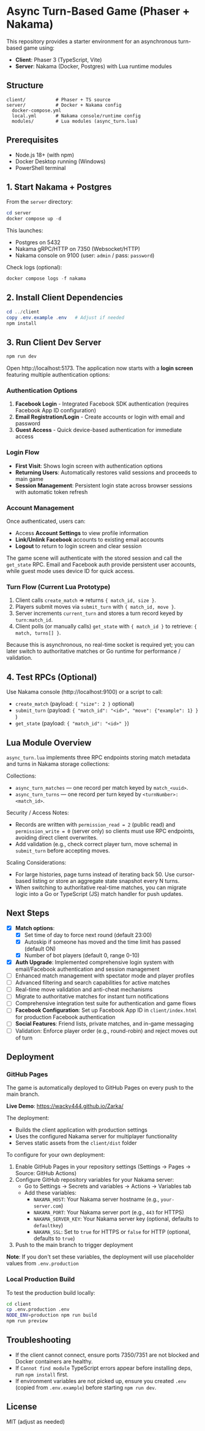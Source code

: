 # Async Turn-Based Game (Phaser + Nakama)

This repository provides a starter environment for an asynchronous turn-based game using:

- **Client**: Phaser 3 (TypeScript, Vite)
- **Server**: Nakama (Docker, Postgres) with Lua runtime modules

## Structure

```
client/           # Phaser + TS source
server/           # Docker + Nakama config
  docker-compose.yml
  local.yml       # Nakama console/runtime config
  modules/        # Lua modules (async_turn.lua)
```

## Prerequisites

- Node.js 18+ (with npm)
- Docker Desktop running (Windows)
- PowerShell terminal

## 1. Start Nakama + Postgres

From the `server` directory:

```powershell
cd server
docker compose up -d
```

This launches:

- Postgres on 5432
- Nakama gRPC/HTTP on 7350 (Websocket/HTTP)
- Nakama console on 9100 (user: `admin` / pass: `password`)

Check logs (optional):

```powershell
docker compose logs -f nakama
```

## 2. Install Client Dependencies

```powershell
cd ../client
copy .env.example .env   # Adjust if needed
npm install
```

## 3. Run Client Dev Server

```powershell
npm run dev
```

Open http://localhost:5173. The application now starts with a **login screen** featuring multiple authentication options:

### Authentication Options

1. **Facebook Login** - Integrated Facebook SDK authentication (requires Facebook App ID configuration)
2. **Email Registration/Login** - Create accounts or login with email and password
3. **Guest Access** - Quick device-based authentication for immediate access

### Login Flow

- **First Visit**: Shows login screen with authentication options
- **Returning Users**: Automatically restores valid sessions and proceeds to main game
- **Session Management**: Persistent login state across browser sessions with automatic token refresh

### Account Management

Once authenticated, users can:

- Access **Account Settings** to view profile information
- **Link/Unlink Facebook** accounts to existing email accounts  
- **Logout** to return to login screen and clear session

The game scene will authenticate with the stored session and call the `get_state` RPC. Email and Facebook auth provide persistent user accounts, while guest mode uses device ID for quick access.

### Turn Flow (Current Lua Prototype)

1. Client calls `create_match` => returns `{ match_id, size }`.
2. Players submit moves via `submit_turn` with `{ match_id, move }`.
3. Server increments `current_turn` and stores a turn record keyed by `turn:match_id`.
4. Client polls (or manually calls) `get_state` with `{ match_id }` to retrieve: `{ match, turns[] }`.

Because this is asynchronous, no real-time socket is required yet; you can later switch to authoritative matches or Go runtime for performance / validation.

## 4. Test RPCs (Optional)

Use Nakama console (http://localhost:9100) or a script to call:

- `create_match` (payload: `{ "size": 2 }` optional)
- `submit_turn` (payload: `{ "match_id": "<id>", "move": {"example": 1} }` )
- `get_state` (payload: `{ "match_id": "<id>" }`)

## Lua Module Overview

`async_turn.lua` implements three RPC endpoints storing match metadata and turns in Nakama storage collections:

Collections:

- `async_turn_matches` — one record per match keyed by `match_<uuid>`.
- `async_turn_turns` — one record per turn keyed by `<turnNumber>:<match_id>`.

Security / Access Notes:

- Records are written with `permission_read = 2` (public read) and `permission_write = 0` (server only) so clients must use RPC endpoints, avoiding direct client overwrites.
- Add validation (e.g., check correct player turn, move schema) in `submit_turn` before accepting moves.

Scaling Considerations:

- For large histories, page turns instead of iterating back 50. Use cursor-based listing or store an aggregate state snapshot every N turns.
- When switching to authoritative real-time matches, you can migrate logic into a Go or TypeScript (JS) match handler for push updates.

## Next Steps

- [x] **Match options**:
  - [x] Set time of day to force next round (default 23:00)
  - [x] Autoskip if someone has moved and the time limit has passed (default ON)
  - [x] Number of bot players (default 0, range 0-10)
- [x] **Auth Upgrade**: Implemented comprehensive login system with email/Facebook authentication and session management
- [ ] Enhanced match management with spectator mode and player profiles
- [ ] Advanced filtering and search capabilities for active matches
- [ ] Real-time move validation and anti-cheat mechanisms
- [ ] Migrate to authoritative matches for instant turn notifications
- [ ] Comprehensive integration test suite for authentication and game flows
- [ ] **Facebook Configuration**: Set up Facebook App ID in `client/index.html` for production Facebook authentication
- [ ] **Social Features**: Friend lists, private matches, and in-game messaging
- [ ] Validation: Enforce player order (e.g., round-robin) and reject moves out of turn

## Deployment

### GitHub Pages

The game is automatically deployed to GitHub Pages on every push to the main branch.

**Live Demo**: https://wacky444.github.io/Zarka/

The deployment:
- Builds the client application with production settings
- Uses the configured Nakama server for multiplayer functionality
- Serves static assets from the `client/dist` folder

To configure for your own deployment:
1. Enable GitHub Pages in your repository settings (Settings → Pages → Source: GitHub Actions)
2. Configure GitHub repository variables for your Nakama server:
   - Go to Settings → Secrets and variables → Actions → Variables tab
   - Add these variables:
     - `NAKAMA_HOST`: Your Nakama server hostname (e.g., `your-server.com`)
     - `NAKAMA_PORT`: Your Nakama server port (e.g., `443` for HTTPS)
     - `NAKAMA_SERVER_KEY`: Your Nakama server key (optional, defaults to `defaultkey`)
     - `NAKAMA_SSL`: Set to `true` for HTTPS or `false` for HTTP (optional, defaults to `true`)
3. Push to the main branch to trigger deployment

**Note**: If you don't set these variables, the deployment will use placeholder values from `.env.production`

### Local Production Build

To test the production build locally:

```bash
cd client
cp .env.production .env
NODE_ENV=production npm run build
npm run preview
```

## Troubleshooting

- If the client cannot connect, ensure ports 7350/7351 are not blocked and Docker containers are healthy.
- If `Cannot find module` TypeScript errors appear before installing deps, run `npm install` first.
- If environment variables are not picked up, ensure you created `.env` (copied from `.env.example`) before starting `npm run dev`.

## License

MIT (adjust as needed)
